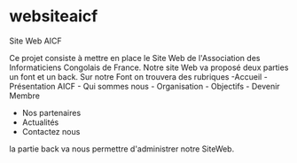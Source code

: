 # websiteaicf
Site Web AICF

Ce projet consiste à mettre en place le Site Web de l'Association des Informaticiens Congolais de France.
Notre site Web va proposé deux parties un font et un back.
Sur notre Font on trouvera des rubriques 
-Accueil
-Présentation AICF 
                    - Qui sommes nous
                    - Organisation
                    - Objectifs
                    - Devenir Membre
- Nos partenaires
- Actualités
- Contactez nous

la partie back va nous permettre d'administrer notre SiteWeb.
